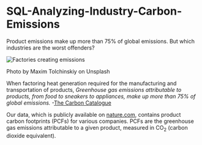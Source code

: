 # SQL-Analyzing-Industry-Carbon-Emissions
Product emissions make up more than 75% of global emissions. But which industries are the worst offenders?

![Factories creating emissions](Emissions-by-sector-%E2%80%93-pie-charts.png)

Photo by Maxim Tolchinskiy on Unsplash
  

When factoring heat generation required for the manufacturing and transportation of products, _Greenhouse gas emissions attributable to products, from food to sneakers to appliances, make up more than 75% of global emissions._ -[The Carbon Catalogue](https://www.nature.com/articles/s41597-022-01178-9)

Our data, which is publicly available on [nature.com](https://www.nature.com/articles/s41597-022-01178-9), contains product carbon footprints (PCFs) for various companies. PCFs are the greenhouse gas emissions attributable to a given product, measured in CO<sub>2</sub> (carbon dioxide equivalent).
